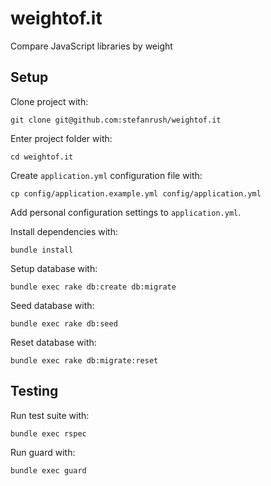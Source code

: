 weightof.it
===========

Compare JavaScript libraries by weight

Setup
-----

Clone project with:

    git clone git@github.com:stefanrush/weightof.it

Enter project folder with:

    cd weightof.it

Create `application.yml` configuration file with:

    cp config/application.example.yml config/application.yml

Add personal configuration settings to `application.yml`.

Install dependencies with:

    bundle install

Setup database with:

    bundle exec rake db:create db:migrate

Seed database with:

    bundle exec rake db:seed

Reset database with:

    bundle exec rake db:migrate:reset

Testing
-------

Run test suite with:

    bundle exec rspec

Run guard with:

    bundle exec guard
